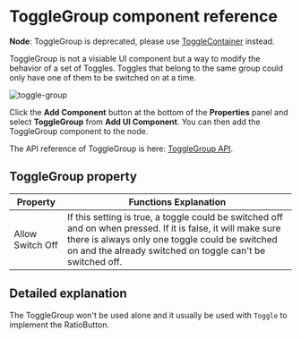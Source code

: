 # ToggleGroup component reference

**Node**: ToggleGroup is deprecated, please use [ToggleContainer](toggleContainer.md) instead.

ToggleGroup is not a visiable UI component but a way to modify the behavior of a set of Toggles. Toggles that belong to the same group could only have one of them to be switched on at a time.

![toggle-group](./toggle/toggle-group.png)

Click the **Add Component** button at the bottom of the **Properties** panel and select **ToggleGroup** from **Add UI Component**. You can then add the ToggleGroup component to the node.

The API reference of ToggleGroup is here: [ToggleGroup API](../../../api/en/classes/ToggleGroup.html).

## ToggleGroup property

| Property       |   Functions Explanation
| -------------- | ----------- |
| Allow Switch Off | If this setting is true, a toggle could be switched off and on when pressed. If it is false, it will make sure there is always only one toggle could be switched on and the already switched on toggle can't be switched off.

## Detailed explanation

The ToggleGroup won't be used alone and it usually be used with `Toggle` to implement the RatioButton.
